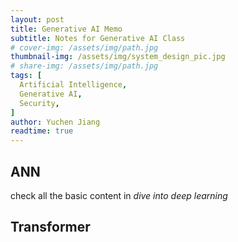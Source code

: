 ```yaml
---
layout: post
title: Generative AI Memo
subtitle: Notes for Generative AI Class
# cover-img: /assets/img/path.jpg
thumbnail-img: /assets/img/system_design_pic.jpg
# share-img: /assets/img/path.jpg
tags: [
  Artificial Intelligence,
  Generative AI,
  Security,
]
author: Yuchen Jiang
readtime: true
---
```


## ANN

check all the basic content in *dive into deep learning*

## Transformer


